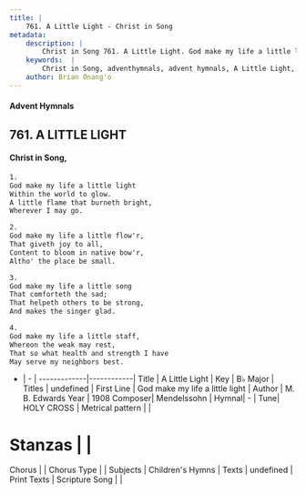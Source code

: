```yaml
---
title: |
    761. A Little Light - Christ in Song
metadata:
    description: |
        Christ in Song 761. A Little Light. God make my life a little light  Within the world to glow. A little flame that burneth bright, Wherever I may go.
    keywords:  |
        Christ in Song, adventhymnals, advent hymnals, A Little Light, God make my life a little light . 
    author: Brian Onang'o
---
```


#### Advent Hymnals
## 761. A LITTLE LIGHT
####  Christ in Song,

```txt
1.
God make my life a little light 
Within the world to glow.
A little flame that burneth bright,
Wherever I may go.

2.
God make my life a little flow'r,
That giveth joy to all,
Content to bloom in native bow'r,
Altho' the place be small.

3.
God make my life a little song
That comforteth the sad;
That helpeth others to be strong,
And makes the singer glad.

4.
God make my life a little staff,
Whereon the weak may rest,
That so what health and strength I have
May serve my neighbors best.


```

- |   -  |
-------------|------------|
Title | A Little Light |
Key | B♭ Major |
Titles | undefined |
First Line | God make my life a little light  |
Author | M. B. Edwards
Year | 1908
Composer| Mendelssohn |
Hymnal|  - |
Tune| HOLY CROSS |
Metrical pattern | |
# Stanzas |  |
Chorus |  |
Chorus Type |  |
Subjects | Children's Hymns |
Texts | undefined |
Print Texts | 
Scripture Song |  |
    

